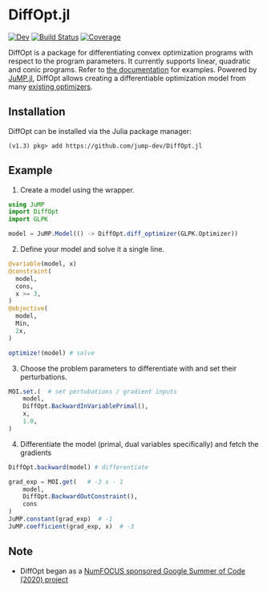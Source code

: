 # DiffOpt.jl

[![Dev](https://img.shields.io/badge/docs-dev-blue.svg)](https://jump.dev/DiffOpt.jl/dev)
[![Build Status](https://github.com/jump-dev/DiffOpt.jl/workflows/CI/badge.svg?branch=master)](https://github.com/jump-dev/DiffOpt.jl/actions?query=workflow%3ACI)
[![Coverage](https://codecov.io/gh/jump-dev/DiffOpt.jl/branch/master/graph/badge.svg)](https://codecov.io/gh/jump-dev/DiffOpt.jl)


DiffOpt is a package for differentiating convex optimization programs with respect to the program parameters. It currently supports linear, quadratic and conic programs. Refer to [the  documentation](https://jump.dev/DiffOpt.jl/dev) for examples. Powered by [JuMP.jl](https://jump.dev/DiffOpt.jl/dev), DiffOpt allows creating a differentiable optimization model from many
[existing optimizers](https://jump.dev/JuMP.jl/stable/installation/#Supported-solvers).


## Installation
DiffOpt can be installed via the Julia package manager:

```
(v1.3) pkg> add https://github.com/jump-dev/DiffOpt.jl
```

## Example

1. Create a model using the wrapper.
```julia
using JuMP
import DiffOpt
import GLPK

model = JuMP.Model(() -> DiffOpt.diff_optimizer(GLPK.Optimizer))
```

2. Define your model and solve it a single line.
```julia
@variable(model, x)
@constraint(
  model,
  cons,
  x >= 3,
)
@objective(
  model,
  Min,
  2x,
)

optimize!(model) # solve
```

3. Choose the problem parameters to differentiate with and set their perturbations.
```julia
MOI.set.(  # set pertubations / gradient inputs
    model, 
    DiffOpt.BackwardInVariablePrimal(),
    x,
    1.0,
)
```

4. Differentiate the model (primal, dual variables specifically) and fetch the gradients
```julia
DiffOpt.backward(model) # differentiate

grad_exp = MOI.get(   # -3 x - 1
    model,
    DiffOpt.BackwardOutConstraint(),
    cons
)
JuMP.constant(grad_exp)  # -1
JuMP.coefficient(grad_exp, x)  # -3
```

<!-- Currently, DiffOpt supports two backends. If the optimization problem is of quadratic form i.e.
```
minimize_z z^T Q z / 2 + q^T z
subject to: Az = b,
            Gz ≤ h
```
then one can compute gradients by providing a backward pass vector
```julia
bpv = [1.0, 1.0]
grads = backward(diff, ["Q", "q", "h"], bpv)
```

Secondly, for a conic problem of the format:
```
minimize_x c^T x
subject to: Ax + b in K
```
where
- the objective is linear
- `K` is a Cartesian product of linear, semidefinite, second-order cones
then one can compute gradients by providing perturbations
```julia
grads = backward(diff, dA, db, dc)
``` -->


## Note

- DiffOpt began as a [NumFOCUS sponsored Google Summer of Code (2020) project](https://summerofcode.withgoogle.com/organizations/4727917315096576/?sp-page=2#5232064888045568)

